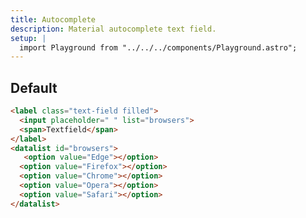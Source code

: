 ```yaml
---
title: Autocomplete
description: Material autocomplete text field.
setup: |
  import Playground from "../../../components/Playground.astro";
---
```


## Default

<!-- <Playground>
<label class="text-field filled">
  <input placeholder=" " list="browsers">
  <span>Textfield</span>
</label>
<datalist id="browsers">
   <option value="Edge"></option>
  <option value="Firefox"></option>
  <option value="Chrome"></option>
  <option value="Opera"></option>
  <option value="Safari"></option>
</datalist>
</Playground> -->

```html
<label class="text-field filled">
  <input placeholder=" " list="browsers">
  <span>Textfield</span>
</label>
<datalist id="browsers">
   <option value="Edge"></option>
  <option value="Firefox"></option>
  <option value="Chrome"></option>
  <option value="Opera"></option>
  <option value="Safari"></option>
</datalist>
```